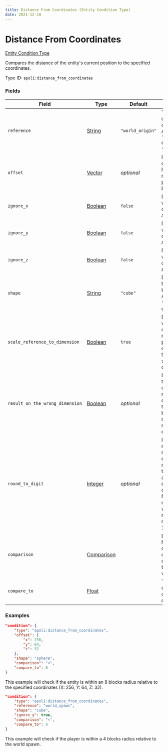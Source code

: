 ```yaml
---
title: Distance From Coordinates (Entity Condition Type)
date: 2021-12-10
---
```


# Distance From Coordinates

[Entity Condition Type](../entity_condition_types.md)

Compares the distance of the entity's current position to the specified coordinates.

Type ID: `apoli:distance_from_coordinates`

### Fields

Field  | Type | Default | Description
-------|------|---------|------------
`reference` | [String](../data_types/string.md) | `"world_origin"` | The point to compare the distance to. Accepts `"world_origin"` or `"world_spawn"`.
`offset` | [Vector](../data_types/vector.md) | _optional_ | If specified, determines how much the reference point should be offset.
`ignore_x` | [Boolean](../data_types/boolean.md) | `false` | Determines whether to consider the X axis to be 0.
`ignore_y` | [Boolean](../data_types/boolean.md) | `false` | Determines whether to consider the Y axis to be 0.
`ignore_z` | [Boolean](../data_types/boolean.md) | `false` | Determines whether to consider the Z axis to be 0.
`shape` | [String](../data_types/string.md) | `"cube"` | Determines the shape of the check. Accepts `"cube"`, `"star"` or `"sphere"`.
`scale_reference_to_dimension` | [Boolean](../data_types/boolean.md) | `true` | Determines whether to check for the reference point whilst considering the coordinate scale of the dimension.
`result_on_the_wrong_dimension` | [Boolean](../data_types/boolean.md) | _optional_ | If specified, this value will override the result of the comparison if the entity being tested is not in the reference's dimension.
`round_to_digit` | [Integer](../data_types/integer.md) | _optional_ | If specified, rounds the result to the closest number with the specified amount of digits after the comma. Negative numbers also work (e.g: `-2` rounds to multiples of 100).
`comparison` | [Comparison](../data_types/comparison.md) | | Determines how the calculated distance is compared to the specified value.
`compare_to` | [Float](../data_types/float.md) | | The value to compare the calculated distance to.

### Examples

```json
"condition": {
    "type": "apoli:distance_from_coordinates",
    "offset": {
        "x": 256,
        "y": 64,
        "z": 32
    },
    "shape": "sphere",
    "comparison": "<",
    "compare_to": 8
}
```

This example will check if the entity is within an 8 blocks radius relative to the specified coordinates (X: 256, Y: 64, Z: 32).
<br>

```json
"condition": {
    "type": "apoli:distance_from_coordinates",
    "reference": "world_spawn",
    "shape": "cube",
    "ignore_y": true,
    "comparison": "<",
    "compare_to": 4
}
```

This example will check if the player is within a 4 blocks radius relative to the world spawn.
